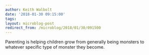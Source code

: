 ```yaml
---
author: Keith Walbolt
date: '2018-01-30 09:15:00'
tags:
layout: microblog-post
redirect_from: /microblog/2018/01/30/091500
---
```


Parenting is helping children grow from generally being monsters to whatever specific type of monster they become.
